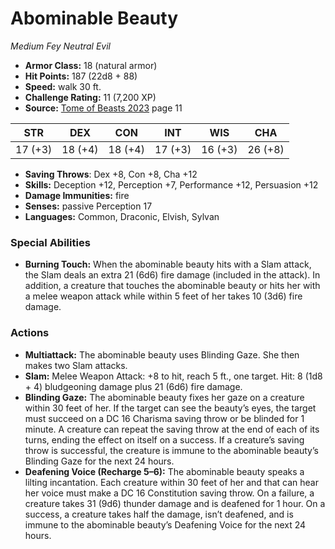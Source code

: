 # Abominable Beauty

*Medium* *Fey* *Neutral Evil*

- **Armor Class:** 18 (natural armor)
- **Hit Points:** 187 (22d8 + 88)
- **Speed:** walk 30 ft.
- **Challenge Rating:** 11 (7,200 XP)
- **Source:** [Tome of Beasts 2023](https://koboldpress.com/kpstore/product/tome-of-beasts-1-2023-edition/) page 11

| STR | DEX | CON | INT | WIS | CHA |
| --- | --- | --- | --- | --- | --- |
| 17 (+3) | 18 (+4) | 18 (+4) | 17 (+3) | 16 (+3) | 26 (+8) |

- **Saving Throws**: Dex +8, Con +8, Cha +12
- **Skills:** Deception +12, Perception +7, Performance +12, Persuasion +12
- **Damage Immunities:** fire
- **Senses:** passive Perception 17
- **Languages:** Common, Draconic, Elvish, Sylvan

### Special Abilities

- **Burning Touch:** When the abominable beauty hits with a Slam attack, the Slam deals an extra 21 (6d6) fire damage (included in the attack). In addition, a creature that touches the abominable beauty or hits her with a melee weapon attack while within 5 feet of her takes 10 (3d6) fire damage.

### Actions

- **Multiattack:** The abominable beauty uses Blinding Gaze. She then makes two Slam attacks.
- **Slam:** Melee Weapon Attack: +8 to hit, reach 5 ft., one target. Hit: 8 (1d8 + 4) bludgeoning damage plus 21 (6d6) fire damage.
- **Blinding Gaze:** The abominable beauty fixes her gaze on a creature within 30 feet of her. If the target can see the beauty’s eyes, the target must succeed on a DC 16 Charisma saving throw or be blinded for 1 minute. A creature can repeat the saving throw at the end of each of its turns, ending the effect on itself on a success. If a creature’s saving throw is successful, the creature is immune to the abominable beauty’s Blinding Gaze for the next 24 hours.
- **Deafening Voice (Recharge 5–6):** The abominable beauty speaks a lilting incantation. Each creature within 30 feet of her and that can hear her voice must make a DC 16 Constitution saving throw. On a failure, a creature takes 31 (9d6) thunder damage and is deafened for 1 hour. On a success, a creature takes half the damage, isn’t deafened, and is immune to the abominable beauty’s Deafening Voice for the next 24 hours.

